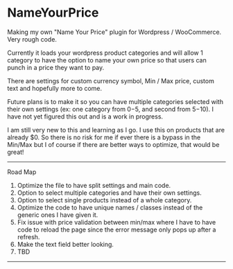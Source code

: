 # NameYourPrice
Making my own "Name Your Price" plugin for Wordpress / WooCommerce. Very rough code.

Currently it loads your wordpress product categories and will allow 1 category to have the option to name your own price so that users can punch in a price they want to pay.

There are settings for custom currency symbol, Min / Max price, custom text and hopefully more to come.

Future plans is to make it so you can have multiple categories selected with their own settings (ex: one category from $0-$5, and second from $5-$10). I have not yet figured this out and is a work in progress.

I am still very new to this and learning as I go. I use this on products that are already $0. So there is no risk for me if ever there is a bypass in the Min/Max but I of course if there are better ways to optimize, that would be great!


******* 
Road Map

1. Optimize the file to have split settings and main code.
2. Option to select multiple categories and have their own settings.
3. Option to select single products instead of a whole category.
4. Optimize the code to have unique names / classes instead of the generic ones I have given it.
5. Fix issue with price validation between min/max where I have to have code to reload the page since the error message only pops up after a refresh.
6. Make the text field better looking.
7. TBD
******* 
